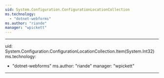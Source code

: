 ```yaml
---
uid: System.Configuration.ConfigurationLocationCollection
ms.technology: 
  - "dotnet-webforms"
ms.author: "riande"
manager: "wpickett"
---
```


---
uid: System.Configuration.ConfigurationLocationCollection.Item(System.Int32)
ms.technology: 
  - "dotnet-webforms"
ms.author: "riande"
manager: "wpickett"
---
